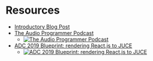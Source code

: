# Resources

- [Introductory Blog Post](https://nickwritesablog.com/blueprint-a-juce-rendering-backend-for-react-js/)
- [The Audio Programmer Podcast](http://img.youtube.com/vi/GOuFg773eCM/0.jpg)
  - [![The Audio Programmer Podcast](http://img.youtube.com/vi/GOuFg773eCM/0.jpg)](https://www.youtube.com/watch?v=GOuFg773eCM)
- [ADC 2019 Blueprint: rendering React.js to JUCE](https://www.youtube.com/watch?v=51pdMfGU-4g)
  - [![ADC 2019 Blueprint: rendering React.js to JUCE](https://img.youtube.com/vi/51pdMfGU-4g/0.jpg)](https://www.youtube.com/watch?v=51pdMfGU-4g)
